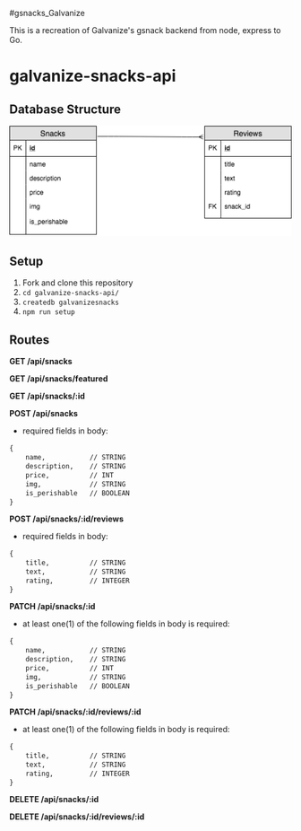 #gsnacks_Galvanize

This is a recreation of Galvanize's gsnack backend from node, express to Go. 

# galvanize-snacks-api

## Database Structure

![](./images/Snacks-ERD.png)

## Setup
1. Fork and clone this repository
1. `cd galvanize-snacks-api/`
1. `createdb galvanizesnacks`
1. `npm run setup`

## Routes

**GET /api/snacks**

**GET /api/snacks/featured**

**GET /api/snacks/:id**

**POST /api/snacks**
- required fields in body:
```
{
    name,           // STRING
    description,    // STRING
    price,          // INT
    img,            // STRING
    is_perishable   // BOOLEAN
}
```

**POST /api/snacks/:id/reviews**
- required fields in body:
```
{
    title,          // STRING
    text,           // STRING
    rating,         // INTEGER
}
```

**PATCH /api/snacks/:id**
- at least one(1) of the following fields in body is required:
```
{
    name,           // STRING
    description,    // STRING
    price,          // INT
    img,            // STRING
    is_perishable   // BOOLEAN
}
```

**PATCH /api/snacks/:id/reviews/:id**
- at least one(1) of the following fields in body is required:
```
{
    title,          // STRING
    text,           // STRING
    rating,         // INTEGER
}
```

**DELETE /api/snacks/:id**

**DELETE /api/snacks/:id/reviews/:id**